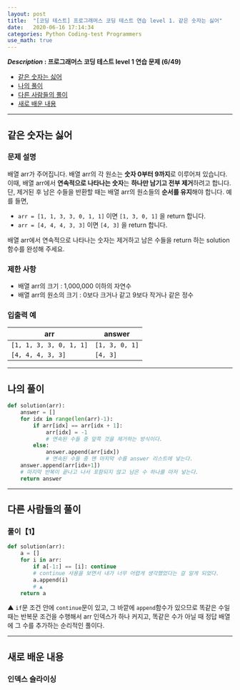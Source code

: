 ```yaml
---
layout: post
title:  "[코딩 테스트] 프로그래머스 코딩 테스트 연습 level 1. 같은 숫자는 싫어"
date:   2020-06-16 17:14:34 
categories: Python Coding-test Programmers
use_math: true
---
```


**_Description_ : 프로그래머스 코딩 테스트 level 1 연습 문제 (6/49)**

* [같은 숫자는 싫어](#problem-description)
* [나의 풀이](#my-solution)
* [다른 사람들의 풀이](#problem-solution)
* [새로 배운 내용](#deep)

***

## 같은 숫자는 싫어 <a id="problem-description"></a>

### 문제 설명
배열 arr가 주어집니다. 배열 arr의 각 원소는 **숫자 0부터 9까지**로 이루어져 있습니다. 이때, 배열 arr에서 **연속적으로 나타나는 숫자**는 **하나만 남기고 전부 제거**하려고 합니다. 단, 제거된 후 남은 수들을 반환할 때는 배열 arr의 원소들의 **순서를 유지**해야 합니다. 예를 들면,

-   `arr = [1, 1, 3, 3, 0, 1, 1]` 이면 `[1, 3, 0, 1]` 을 return 합니다.
-   `arr = [4, 4, 4, 3, 3]` 이면 `[4, 3]` 을 return 합니다.

배열 arr에서 연속적으로 나타나는 숫자는 제거하고 남은 수들을 return 하는 solution 함수를 완성해 주세요.

### 제한 사항
-   배열 arr의 크기 : 1,000,000 이하의 자연수
-   배열 arr의 원소의 크기 : 0보다 크거나 같고 9보다 작거나 같은 정수

### 입출력 예

| arr | answer |
| --- | ------ |
| `[1, 1, 3, 3, 0, 1, 1]` | `[1, 3, 0, 1]` |
| `[4, 4, 4, 3, 3]` | `[4, 3]` |

***
## 나의 풀이 <a id="my-solution"></a>

```python
def solution(arr):
	answer = []
	for idx in range(len(arr)-1):
		if arr[idx] == arr[idx + 1]:
			arr[idx] = -1
			# 연속된 수들 중 앞쪽 것을 제거하는 방식이다.
		else:
			answer.append(arr[idx])
			# 연속된 수들 중 맨 마지막 수를 answer 리스트에 넣는다.
	answer.append(arr[idx+1])
	# 마지막 반복이 끝나고 나서 포함되지 않고 남은 수 하나를 마저 넣는다.
	return answer
```

***

## 다른 사람들의 풀이 <a id='problem-solution'></a>

### 풀이【1】
```python
def solution(arr):
    a = []
    for i in arr:
        if a[-1:] == [i]: continue
        # continue 사용을 보면서 내가 너무 어렵게 생각했었다는 걸 알게 되었다. 
        a.append(i)
        # ▲
    return a
```

▲ `if`문 조건 안에 `continue`문이 있고, 그 바깥에 `append`함수가 있으므로 똑같은 수일 때는 반복문 조건을 수행해서 arr 인덱스가 하나 커지고, 똑같은 수가 아닐 때 정답 배열에 그 수를 추가하는 순리적인 풀이다.

***

## 새로 배운 내용 <a id='deep' ></a>

### 인덱스 슬라이싱
 
<!--stackedit_data:
eyJoaXN0b3J5IjpbLTE1NTUxNTYzNDcsMTU1MDY4NDc4MSwxNz
g1MTY2MjM4XX0=
-->